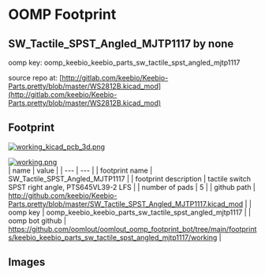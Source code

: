 # OOMP Footprint  
## SW_Tactile_SPST_Angled_MJTP1117  by none  
  
oomp key: oomp_keebio_keebio_parts_sw_tactile_spst_angled_mjtp1117  
  
source repo at: [http://gitlab.com/keebio/Keebio-Parts.pretty/blob/master/WS2812B.kicad_mod](http://gitlab.com/keebio/Keebio-Parts.pretty/blob/master/WS2812B.kicad_mod)  
## Footprint  
  
[![working_kicad_pcb_3d.png](working_kicad_pcb_3d_600.png)](working_kicad_pcb_3d.png)  
  
[![working.png](working_600.png)](working.png)  
| name | value | 
| --- | --- | 
| footprint name | SW_Tactile_SPST_Angled_MJTP1117 | 
| footprint description | tactile switch SPST right angle, PTS645VL39-2 LFS | 
| number of pads | 5 | 
| github path | http://github.com/keebio/Keebio-Parts.pretty/blob/master/SW_Tactile_SPST_Angled_MJTP1117.kicad_mod | 
| oomp key | oomp_keebio_keebio_parts_sw_tactile_spst_angled_mjtp1117 | 
| oomp bot github | https://github.com/oomlout/oomlout_oomp_footprint_bot/tree/main/footprints/keebio_keebio_parts_sw_tactile_spst_angled_mjtp1117/working | 
## Images  
